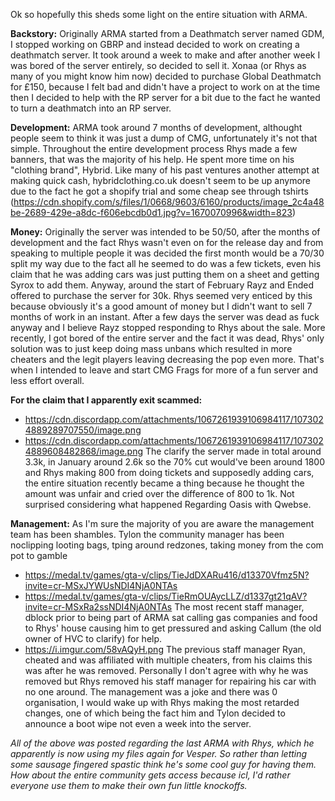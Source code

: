 Ok so hopefully this sheds some light on the entire situation with ARMA. 

**Backstory:**
Originally ARMA started from a Deathmatch server named GDM, I stopped working on GBRP and instead decided to work on creating a deathmatch server. It took around a week to make and after another week I was bored of the server entirely, so decided to sell it. Xonaa (or Rhys as many of you might know him now) decided to purchase Global Deathmatch for £150, because I felt bad and didn't have a project to work on at the time then I decided to help with the RP server for a bit due to the fact he wanted to turn a deathmatch into an RP server.

**Development:**
ARMA took around 7 months of development, althought people seem to think it was just a dump of CMG, unfortunately it's not that simple. Throughout the entire development process Rhys made a few banners, that was the majority of his help. He spent more time on his "clothing brand", Hybrid. Like many of his past ventures another attempt at making quick cash, hybridclothing.co.uk doesn't seem to be up anymore due to the fact he got a shopify trial and some cheap see through tshirts (https://cdn.shopify.com/s/files/1/0668/9603/6160/products/image_2c4a48be-2689-429e-a8dc-f606ebcdb0d1.jpg?v=1670070996&width=823)

**Money:**
Originally the server was intended to be 50/50, after the months of development and the fact Rhys wasn't even on for the release day and from speaking to multiple people it was decided the first month would be a 70/30 split my way due to the fact all he seemed to do was a few tickets, even his claim that he was adding cars was just putting them on a sheet and getting Syrox to add them. Anyway, around the start of February Rayz and Ended offered to purchase the server for 30k. Rhys seemed very enticed by this because obviously it's a good amount of money but I didn't want to sell 7 months of work in an instant. After a few days the server was dead as fuck anyway and I believe Rayz stopped responding to Rhys about the sale. More recently, I got bored of the entire server and the fact it was dead, Rhys' only solution was to just keep doing mass unbans which resulted in more cheaters and the legit players leaving decreasing the pop even more. That's when I intended to leave and start CMG Frags for more of a fun server and less effort overall.

**For the claim that I apparently exit scammed:**
- https://cdn.discordapp.com/attachments/1067261939106984117/1073024889289707550/image.png
- https://cdn.discordapp.com/attachments/1067261939106984117/1073024889608482868/image.png
The clarify the server made in total around 3.3k, in January around 2.6k so the 70% cut would've been around 1800 and Rhys making 800 from doing tickets and supposedly adding cars, the entire situation recently became a thing because he thought the amount was unfair and cried over the difference of 800 to 1k. Not surprised considering what happened Regarding Oasis with Qwebse.

**Management:**
As I'm sure the majority of you are aware the management team has been shambles. Tylon the community manager has been noclipping looting bags, tping around redzones, taking money from the com pot to gamble
- https://medal.tv/games/gta-v/clips/TieJdDXARu416/d13370Vfmz5N?invite=cr-MSxJYWUsNDI4NjA0NTAs
- https://medal.tv/games/gta-v/clips/TieRmOUAycLLZ/d1337gt21qAV?invite=cr-MSxRa2ssNDI4NjA0NTAs
The most recent staff manager, dblock prior to being part of ARMA sat calling gas companies and food to Rhys' house causing him to get pressured and asking Callum (the old owner of HVC to clarify) for help.
- https://i.imgur.com/58vAQyH.png
The previous staff manager Ryan, cheated and was affiliated with multiple cheaters, from his claims this was after he was removed. Personally I don't agree with why he was removed but Rhys removed his staff manager for repairing his car with no one around. The management was a joke and there was 0 organisation, I would wake up with Rhys making the most retarded changes, one of which being the fact him and Tylon decided to announce a boot wipe not even a week into the server.



*All of the above was posted regarding the last ARMA with Rhys, which he apparently is now using my files again for Vesper. So rather than letting some sausage fingered spastic think he's some cool guy for having them. How about the entire community gets access because icl, I'd rather everyone use them to make their own fun little knockoffs.*